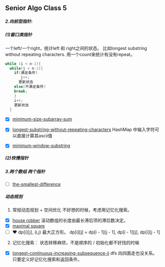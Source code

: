 ## Senior Algo Class 5

##### 2.向前型指针:
##### (1)窗口类指针
一个left/一个right，统计left 和 right之间的状态。
比如longest substring without repeating characters.
用一个count来统计有没有repeat。
```java
while (i < n-1){   
  while(j < n-1){     
    if(满足条件)         
       j++;          
      更新状态     
    else(不满足条件)         
    break;   
    }   
    i++;   
    更新状态 
  }

```
- [x] [minimum-size-subarray-sum](https://www.lintcode.com/problem/minimum-size-subarray-sum/)
 - [x] [longest-substring-without-repeating-characters](https://www.lintcode.com/problem/longest-substring-without-repeating-characters/)
 HashMap 中输入字符可以直接计算其ascii值
 
- [x] [minimum-window-substring](https://www.lintcode.com/problem/minimum-window-substring/)
 ##### (2)快慢指针
##### 3.两个数组 两个指针
- [ ] [the-smallest-difference](https://www.lintcode.com/problem/the-smallest-difference/description)


 ##### 动态规划
 
 1. 常规动态规划 + 空间优化
 不好想的时候，考虑用记忆化搜索。

 - [x]  [house robber](https://www.lintcode.com/problem/house-robber/)
 滚动数组的长度由最长滞后项的滞后数决定。
 - [x] [maximal square](https://www.lintcode.com/problem/maximal-square/description)
 - [ ] :heart:
 dp[i][j], (i,j) 最大正方形。
 dp[i][j] = dp[i - 1][j - 1], dp[i - 1][j], dp[i][j - 1]

2. 记忆化搜索：
状态转移麻烦，不是顺序的 / 
初始化都不好找的时候

- [x] [longest-continuous-increasing-subsequence-ii](https://www.lintcode.com/problem/longest-continuous-increasing-subsequence-ii/description)
dfs 向四面走也没关系。只要定义好记忆化搜索和返回条件。

